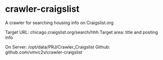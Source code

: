 # crawler-craigslist
A crawler for searching housing info on Craigslist.org

Target URL: chicago.craigslist.org/search/hhh
Target area: title and posting info

On Server: /opt/data/PRJ/Crawler_Craigslist
Github: github.com/vmvc2v/crawler-craigslist